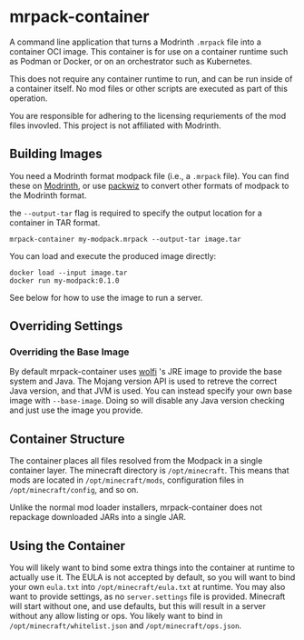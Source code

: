 # mrpack-container

A command line application that turns a Modrinth `.mrpack` file into a container OCI image.
This container is for use on a container runtime such as Podman or Docker, or on an orchestrator such as Kubernetes.

This does not require any container runtime to run, and can be run inside of a container itself.
No mod files or other scripts are executed as part of this operation.

You are responsible for adhering to the licensing requriements of the mod files invovled.
This project is not affiliated with Modrinth.

## Building Images

You need a Modrinth format modpack file (i.e., a `.mrpack` file).
You can find these on [Modrinth](https://modrinth.com/modpacks), or use [packwiz](https://packwiz.infra.link/) to convert other formats of modpack to the Modrinth format.

the `--output-tar` flag is required to specify the output location for a container in TAR format.

```
mrpack-container my-modpack.mrpack --output-tar image.tar
```

You can load and execute the produced image directly:
```
docker load --input image.tar
docker run my-modpack:0.1.0
```

See below for how to use the image to run a server.

## Overriding Settings

### Overriding the Base Image

By default mrpack-container uses [wolfi](wolfi.dev) 's JRE image to provide the base system and Java.
The Mojang version API is used to retreve the correct Java version, and that JVM is used.
You can instead specify your own base image with `--base-image`.
Doing so will disable any Java version checking and just use the image you provide.

## Container Structure

The container places all files resolved from the Modpack in a single container layer.
The minecraft directory is `/opt/minecraft`.
This means that mods are located in `/opt/minecraft/mods`, configuration files in `/opt/minecraft/config`, and so on.

Unlike the normal mod loader installers, mrpack-container does not repackage downloaded JARs into a single JAR.

## Using the Container

You will likely want to bind some extra things into the container at runtime to actually use it.
The EULA is not accepted by default, so you will want to bind your own `eula.txt` into `/opt/minecraft/eula.txt` at runtime.
You may also want to provide settings, as no `server.settings` file is provided.
Minecraft will start without one, and use defaults, but this will result in a server without any allow listing or ops.
You likely want to bind in `/opt/minecraft/whitelist.json` and `/opt/minecraft/ops.json`.
